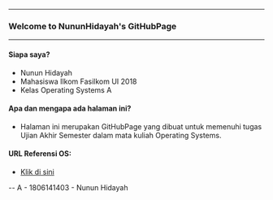 ----
### Welcome to NununHidayah's GitHubPage
----

#### Siapa saya?

* Nunun Hidayah
* Mahasiswa Ilkom Fasilkom UI 2018
* Kelas Operating Systems A

#### Apa dan mengapa ada halaman ini?
* Halaman ini merupakan GitHubPage yang dibuat untuk memenuhi tugas Ujian Akhir Semester dalam mata kuliah Operating Systems.

#### URL Referensi OS:
* [Klik di sini](URLs/)

-- A - 1806141403 - Nunun Hidayah
